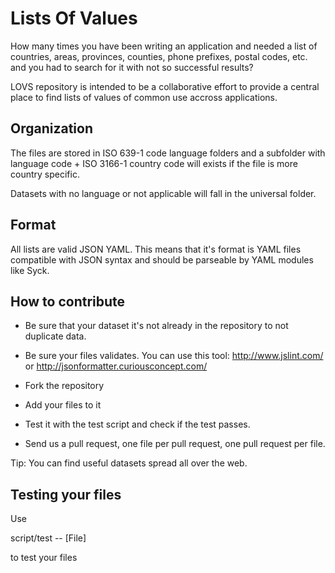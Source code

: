 Lists Of Values
===============

How many times you have been writing an application and needed a list of countries, areas, provinces, counties, phone prefixes, postal codes, etc. and you had to search for it with not so successful results?

LOVS repository is intended to be a collaborative effort to provide a central place to find lists of values of common use accross applications.

Organization
------------

The files are stored in ISO 639-1 code language folders and a subfolder with language code + ISO 3166-1 country code will exists if the file is more country specific.

Datasets with no language or not applicable will fall in the universal folder.

Format
------

All lists are valid JSON YAML. This means that it's format is YAML files compatible with JSON syntax and should be parseable by YAML modules like Syck.


How to contribute
-----------------

  * Be sure that your dataset it's not already in the repository to not duplicate data.

  * Be sure your files validates. You can use this tool: http://www.jslint.com/ or http://jsonformatter.curiousconcept.com/

  * Fork the repository

  * Add your files to it
  
  * Test it with the test script and check if the test passes.

  * Send us a pull request, one file per pull request, one pull request per file.

Tip: You can find useful datasets spread all over the web.

Testing your files
------------------

Use 

  script/test -- [File]

to test your files
